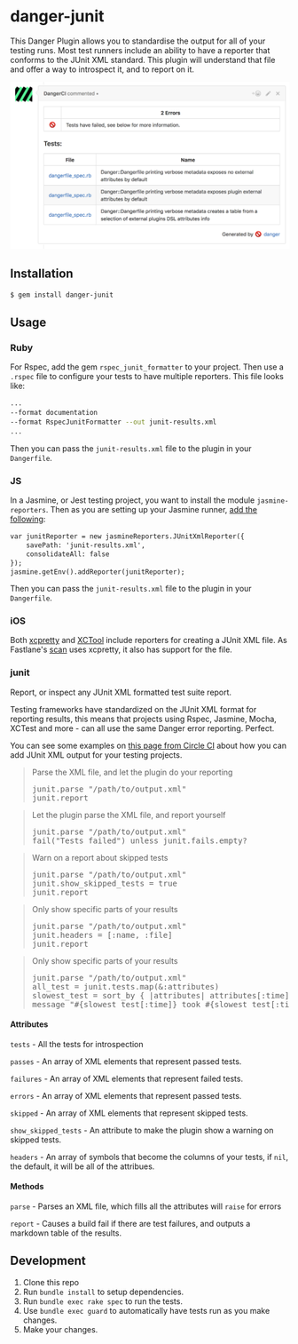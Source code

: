 # danger-junit

This Danger Plugin allows you to standardise the output for all of your testing runs. Most test runners include an ability to have a reporter that conforms to the JUnit XML standard. This plugin will understand that file and offer a way to introspect it, and to report on it.

![](img/example.png)

## Installation

    $ gem install danger-junit

## Usage

### Ruby

For Rspec, add the gem `rspec_junit_formatter` to your project. Then use a `.rspec` file to configure your tests to have multiple reporters. This file looks like:

``` sh
...
--format documentation
--format RspecJunitFormatter --out junit-results.xml
...
```

Then you can pass the `junit-results.xml` file to the plugin in your `Dangerfile`.

### JS

In a Jasmine, or Jest testing project, you want to install the module `jasmine-reporters`. Then as you are setting up your Jasmine runner, [add the following](https://github.com/larrymyers/jasmine-reporters#basic-usage):

```
var junitReporter = new jasmineReporters.JUnitXmlReporter({
    savePath: 'junit-results.xml',
    consolidateAll: false
});
jasmine.getEnv().addReporter(junitReporter);
```

Then you can pass the `junit-results.xml` file to the plugin in your `Dangerfile`.

### iOS

Both [xcpretty](https://github.com/supermarin/xcpretty#reporters) and [XCTool](https://github.com/facebook/xctool#included-reporters) include reporters for creating a JUnit XML file. As Fastlane's [scan](https://github.com/fastlane/fastlane/tree/master/scan) uses xcpretty, it also has support for the file.

### junit

Report, or inspect any JUnit XML formatted test suite report.

Testing frameworks have standardized on the JUnit XML format for
reporting results, this means that projects using Rspec, Jasmine, Mocha,
XCTest and more - can all use the same Danger error reporting. Perfect.

You can see some examples on [this page from Circle CI](https://circleci.com/docs/test-metadata/)
about how you can add JUnit XML output for your testing projects.

<blockquote>Parse the XML file, and let the plugin do your reporting
  <pre>
junit.parse "/path/to/output.xml"
junit.report</pre>
</blockquote>

<blockquote>Let the plugin parse the XML file, and report yourself
  <pre>
junit.parse "/path/to/output.xml"
fail("Tests failed") unless junit.fails.empty?</pre>
</blockquote>

<blockquote>Warn on a report about skipped tests
  <pre>
junit.parse "/path/to/output.xml"
junit.show_skipped_tests = true
junit.report</pre>
</blockquote>

<blockquote>Only show specific parts of your results
  <pre>
junit.parse "/path/to/output.xml"
junit.headers = [:name, :file]
junit.report</pre>
</blockquote>

<blockquote>Only show specific parts of your results
  <pre>
junit.parse "/path/to/output.xml"
all_test = junit.tests.map(&:attributes)
slowest_test = sort_by { |attributes| attributes[:time].to_f }.last
message "#{slowest_test[:time]} took #{slowest_test[:time]} seconds"</pre>
</blockquote>



#### Attributes

`tests` - All the tests for introspection

`passes` - An array of XML elements that represent passed tests.

`failures` - An array of XML elements that represent failed tests.

`errors` - An array of XML elements that represent passed tests.

`skipped` - An array of XML elements that represent skipped tests.

`show_skipped_tests` - An attribute to make the plugin show a warning on skipped tests.

`headers` - An array of symbols that become the columns of your tests,
if `nil`, the default, it will be all of the attribues.



#### Methods

`parse` - Parses an XML file, which fills all the attributes
will `raise` for errors

`report` - Causes a build fail if there are test failures,
and outputs a markdown table of the results.


## Development

1. Clone this repo
2. Run `bundle install` to setup dependencies.
3. Run `bundle exec rake spec` to run the tests.
4. Use `bundle exec guard` to automatically have tests run as you make changes.
5. Make your changes.
